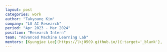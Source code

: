 ```yaml
---
layout: post
categories: work
author: "Takyoung Kim"
company: "LG AI Research"
period: "Apr 2023 - Mar 2024"
position: "Research Intern"
team: "Advanced Machine Learning Lab"
mentors: [Kyungjae Lee](https://lkj0509.github.io/){:target='_blank'}, [Moontae Lee](https://moontae.people.uic.edu/){:target='_blank'}
---
```

